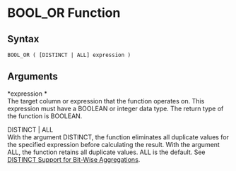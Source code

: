 # BOOL\_OR Function<a name="r_BOOL_OR"></a>

## Syntax<a name="r_BOOL_OR-synopsis"></a>

```
BOOL_OR ( [DISTINCT | ALL] expression )
```

## Arguments<a name="r_BOOL_OR-arguments"></a>

 *expression *   
The target column or expression that the function operates on\. This expression must have a BOOLEAN or integer data type\. The return type of the function is BOOLEAN\.

DISTINCT | ALL  
With the argument DISTINCT, the function eliminates all duplicate values for the specified expression before calculating the result\. With the argument ALL, the function retains all duplicate values\. ALL is the default\. See [DISTINCT Support for Bit\-Wise Aggregations](c_bitwise_aggregate_functions.md#distinct-support-for-bit-wise-aggregations)\.
